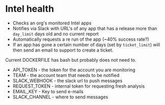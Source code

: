 # Intel health

- Checks an org's monitored Intel apps
- Notifies via Slack with URL's of any app that has a release more than `day_limit` days old and no current report
- Automatically requests a re run of the app (~40% success rate?)
- If an app has gone a certain number of days (set by `ticket_limit`) will then send an email to support to create a ticket.

Current DOCKERFILE has bash but probably does not need to.

- API_TOKEN - the token for the account you are monitoring
- TEAM - the account team that needs to be notified
- SLACK_WEBHOOK - the slack url to push messages
- REQUEST_TOKEN - internal token for requesting fresh analysis
- EMAIL_KEY - Key to send e-mails
- SLACK_CHANNEL - where to send messages
